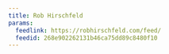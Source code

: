 ```yaml
---
title: Rob Hirschfeld
params:
  feedlink: https://robhirschfeld.com/feed/
  feedid: 268e902262131b46ca75dd89c8480f10
---
```

